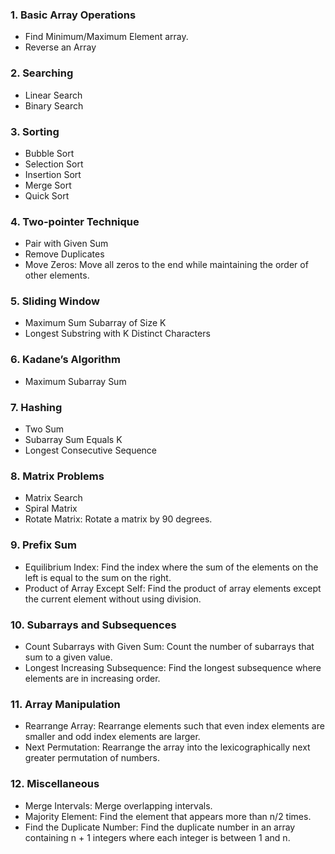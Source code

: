 ### 1. Basic Array Operations

- Find Minimum/Maximum Element array.
- Reverse an Array

### 2. Searching

- Linear Search
- Binary Search

### 3. Sorting

- Bubble Sort
- Selection Sort
- Insertion Sort
- Merge Sort
- Quick Sort

### 4. Two-pointer Technique

- Pair with Given Sum
- Remove Duplicates
- Move Zeros: Move all zeros to the end while maintaining the order of other elements.

### 5. Sliding Window

- Maximum Sum Subarray of Size K
- Longest Substring with K Distinct Characters

### 6. Kadane’s Algorithm

- Maximum Subarray Sum

### 7. Hashing

- Two Sum
- Subarray Sum Equals K
- Longest Consecutive Sequence

### 8. Matrix Problems

- Matrix Search
- Spiral Matrix
- Rotate Matrix: Rotate a matrix by 90 degrees.

### 9. Prefix Sum

- Equilibrium Index: Find the index where the sum of the elements on the left is equal to the sum on the right.
- Product of Array Except Self: Find the product of array elements except the current element without using division.

### 10. Subarrays and Subsequences

- Count Subarrays with Given Sum: Count the number of subarrays that sum to a given value.
- Longest Increasing Subsequence: Find the longest subsequence where elements are in increasing order.

### 11. Array Manipulation

- Rearrange Array: Rearrange elements such that even index elements are smaller and odd index elements are larger.
- Next Permutation: Rearrange the array into the lexicographically next greater permutation of numbers.

### 12. Miscellaneous

- Merge Intervals: Merge overlapping intervals.
- Majority Element: Find the element that appears more than n/2 times.
- Find the Duplicate Number: Find the duplicate number in an array containing n + 1 integers where each integer is between 1 and n.
